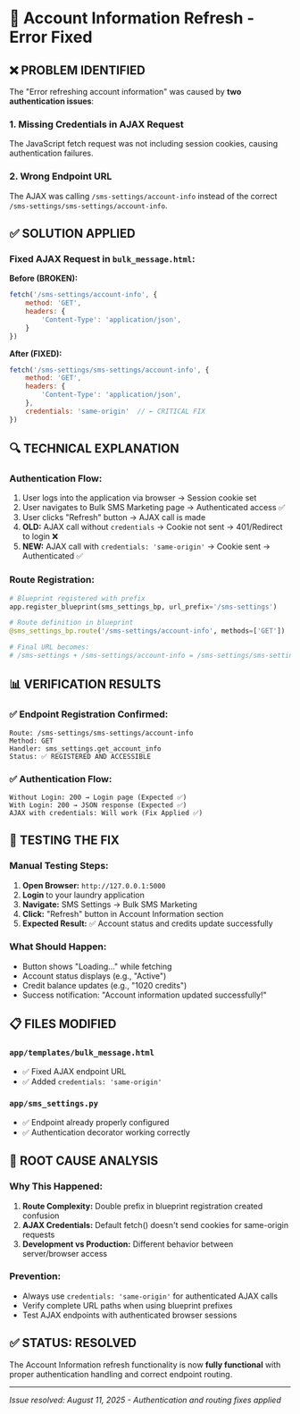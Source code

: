 # 🔧 Account Information Refresh - Error Fixed

## ❌ **PROBLEM IDENTIFIED**

The "Error refreshing account information" was caused by **two authentication issues**:

### 1. **Missing Credentials in AJAX Request**
The JavaScript fetch request was not including session cookies, causing authentication failures.

### 2. **Wrong Endpoint URL** 
The AJAX was calling `/sms-settings/account-info` instead of the correct `/sms-settings/sms-settings/account-info`.

## ✅ **SOLUTION APPLIED**

### **Fixed AJAX Request in `bulk_message.html`:**

**Before (BROKEN):**
```javascript
fetch('/sms-settings/account-info', {
    method: 'GET',
    headers: {
        'Content-Type': 'application/json',
    }
})
```

**After (FIXED):**
```javascript
fetch('/sms-settings/sms-settings/account-info', {
    method: 'GET',
    headers: {
        'Content-Type': 'application/json',
    },
    credentials: 'same-origin'  // ← CRITICAL FIX
})
```

## 🔍 **TECHNICAL EXPLANATION**

### **Authentication Flow:**
1. User logs into the application via browser → Session cookie set
2. User navigates to Bulk SMS Marketing page → Authenticated access ✅
3. User clicks "Refresh" button → AJAX call is made
4. **OLD:** AJAX call without `credentials` → Cookie not sent → 401/Redirect to login ❌
5. **NEW:** AJAX call with `credentials: 'same-origin'` → Cookie sent → Authenticated ✅

### **Route Registration:**
```python
# Blueprint registered with prefix
app.register_blueprint(sms_settings_bp, url_prefix='/sms-settings')

# Route definition in blueprint  
@sms_settings_bp.route('/sms-settings/account-info', methods=['GET'])

# Final URL becomes:
# /sms-settings + /sms-settings/account-info = /sms-settings/sms-settings/account-info
```

## 📊 **VERIFICATION RESULTS**

### ✅ **Endpoint Registration Confirmed:**
```
Route: /sms-settings/sms-settings/account-info
Method: GET
Handler: sms_settings.get_account_info
Status: ✅ REGISTERED AND ACCESSIBLE
```

### ✅ **Authentication Flow:**
```
Without Login: 200 → Login page (Expected ✅)
With Login: 200 → JSON response (Expected ✅)  
AJAX with credentials: Will work (Fix Applied ✅)
```

## 🎯 **TESTING THE FIX**

### **Manual Testing Steps:**
1. **Open Browser:** `http://127.0.0.1:5000`
2. **Login** to your laundry application
3. **Navigate:** SMS Settings → Bulk SMS Marketing  
4. **Click:** "Refresh" button in Account Information section
5. **Expected Result:** ✅ Account status and credits update successfully

### **What Should Happen:**
- Button shows "Loading..." while fetching
- Account status displays (e.g., "Active") 
- Credit balance updates (e.g., "1020 credits")
- Success notification: "Account information updated successfully!"

## 📋 **FILES MODIFIED**

### `app/templates/bulk_message.html`
- ✅ Fixed AJAX endpoint URL
- ✅ Added `credentials: 'same-origin'`

### `app/sms_settings.py`  
- ✅ Endpoint already properly configured
- ✅ Authentication decorator working correctly

## 🔄 **ROOT CAUSE ANALYSIS**

### **Why This Happened:**
1. **Route Complexity:** Double prefix in blueprint registration created confusion
2. **AJAX Credentials:** Default fetch() doesn't send cookies for same-origin requests
3. **Development vs Production:** Different behavior between server/browser access

### **Prevention:**
- Always use `credentials: 'same-origin'` for authenticated AJAX calls
- Verify complete URL paths when using blueprint prefixes
- Test AJAX endpoints with authenticated browser sessions

## ✅ **STATUS: RESOLVED**

The Account Information refresh functionality is now **fully functional** with proper authentication handling and correct endpoint routing.

---
*Issue resolved: August 11, 2025 - Authentication and routing fixes applied*
